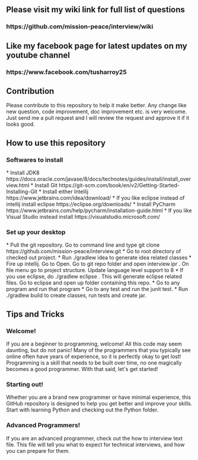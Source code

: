 
<h2>Please visit my wiki link for full list of questions</h2>
<h3>https://github.com/mission-peace/interview/wiki</h3>

<h2> Like my facebook page for latest updates on my youtube channel</h2>
<h3>https://www.facebook.com/tusharroy25</h3>

<h2> Contribution </h2>
Please contribute to this repository to help it make better. Any change like new question, code improvement, doc improvement etc. is very welcome. Just send me a pull request and I will review the request and approve it if it looks good. 

<h2> How to use this repository </h2>

<h3> Softwares to install </h3>
* Install JDK8 https://docs.oracle.com/javase/8/docs/technotes/guides/install/install_overview.html
* Install Git https://git-scm.com/book/en/v2/Getting-Started-Installing-Git
* Install either Intellij https://www.jetbrains.com/idea/download/
  * If you like eclipse instead of intellij install eclipse https://eclipse.org/downloads/
* Install PyCharm https://www.jetbrains.com/help/pycharm/installation-guide.html
  * If you like Visual Studio instead install https://visualstudio.microsoft.com/

<h3> Set up your desktop </h3>
* Pull the git repository. Go to command line and type git clone https://github.com/mission-peace/interview.git
* Go to root directory of checked out project.
* Run ./gradlew idea to generate idea related classes
* Fire up intellij. Go to Open. Go to git repo folder and open interview.ipr . On file menu go to project structure. Update language level support to 8
* If you use eclipse, do ./gradlew eclipse . This will generate eclipse related files. Go to eclipse and open up folder containing this repo.
* Go to any program and run that program
* Go to any test and run the junit test.
* Run ./gradlew build to create classes, run tests and create jar.

<h2> Tips and Tricks </h2>

<h3> Welcome! </h3>
If you are a beginner to programming, welcome! All this code may seem daunting, but do not panic! Many of the programmers that you typically see online often have years of experience, so it is perfectly okay to get lost! Programming is a skill that needs to be built over time, no one magically becomes a good programmer. With that said, let's get started!

<h3> Starting out! </h3>
Whether you are a brand new programmer or have minimal experience, this GitHub repository is designed to help you  get better and improve your skills. Start with learning Python and checking out the Python folder.

<h3> Advanced Programmers! </h3>
If you are an advanced programmer, check out the how to interview text file. This file will tell you what to expect for technical interviews, and how you can prepare for them.
